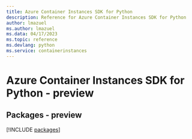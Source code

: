 ```yaml
---
title: Azure Container Instances SDK for Python
description: Reference for Azure Container Instances SDK for Python
author: lmazuel
ms.author: lmazuel
ms.data: 04/17/2023
ms.topic: reference
ms.devlang: python
ms.service: containerinstances
---
```

# Azure Container Instances SDK for Python - preview
## Packages - preview
[!INCLUDE [packages](container-instances-index.md)]